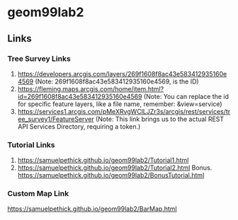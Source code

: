 # geom99lab2

## Links

### Tree Survey Links
1. https://developers.arcgis.com/layers/269f1608f8ac43e583412935160e4569 (Note: 269f1608f8ac43e583412935160e4569, is the ID)
2. https://fleming.maps.arcgis.com/home/item.html?id=269f1608f8ac43e583412935160e4569 (Note: You can replace the id for specific feature layers, like a file name, remember: &view=service)
3. https://services1.arcgis.com/pMeXRvgWClLJZr3s/arcgis/rest/services/tree_survey1/FeatureServer (Note: This link brings us to the actual REST API Services Directory, requiring a token.)

### Tutorial Links
1. https://samuelpethick.github.io/geom99lab2/Tutorial1.html
2. https://samuelpethick.github.io/geom99lab2/Tutorial2.html
Bonus. https://samuelpethick.github.io/geom99lab2/BonusTutorial.html

### Custom Map Link
https://samuelpethick.github.io/geom99lab2/BarMap.html
